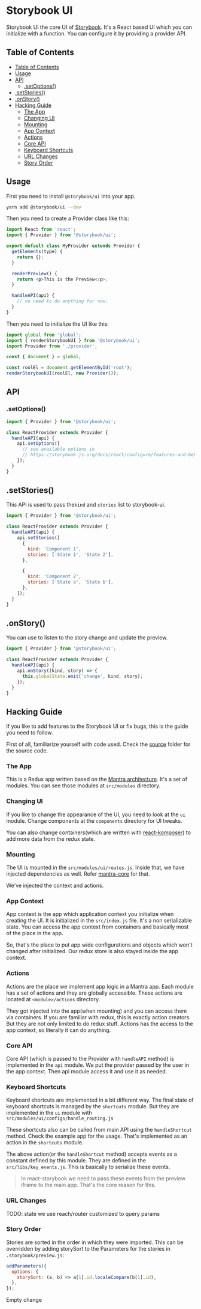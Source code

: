 <h1>Storybook UI</h1>

Storybook UI the core UI of [Storybook](https://storybook.js.org).
It's a React based UI which you can initialize with a function.
You can configure it by providing a provider API.

## Table of Contents

- [Table of Contents](#table-of-contents)
- [Usage](#usage)
- [API](#api)
  - [.setOptions()](#setoptions)
- [.setStories()](#setstories)
- [.onStory()](#onstory)
- [Hacking Guide](#hacking-guide)
  - [The App](#the-app)
  - [Changing UI](#changing-ui)
  - [Mounting](#mounting)
  - [App Context](#app-context)
  - [Actions](#actions)
  - [Core API](#core-api)
  - [Keyboard Shortcuts](#keyboard-shortcuts)
  - [URL Changes](#url-changes)
  - [Story Order](#story-order)

## Usage

First you need to install `@storybook/ui` into your app.

```sh
yarn add @storybook/ui --dev
```

Then you need to create a Provider class like this:

```js
import React from 'react';
import { Provider } from '@storybook/ui';

export default class MyProvider extends Provider {
  getElements(type) {
    return {};
  }

  renderPreview() {
    return <p>This is the Preview</p>;
  }

  handleAPI(api) {
    // no need to do anything for now.
  }
}
```

Then you need to initialize the UI like this:

```js
import global from 'global';
import { renderStorybookUI } from '@storybook/ui';
import Provider from './provider';

const { document } = global;

const roolEl = document.getElementById('root');
renderStorybookUI(roolEl, new Provider());
```

## API

### .setOptions()

```js
import { Provider } from '@storybook/ui';

class ReactProvider extends Provider {
  handleAPI(api) {
    api.setOptions({
      // see available options in
      // https://storybook.js.org/docs/react/configure/features-and-behavior
    });
  }
}
```

## .setStories()

This API is used to pass the`kind` and `stories` list to storybook-ui.

```js
import { Provider } from '@storybook/ui';

class ReactProvider extends Provider {
  handleAPI(api) {
    api.setStories([
      {
        kind: 'Component 1',
        stories: ['State 1', 'State 2'],
      },

      {
        kind: 'Component 2',
        stories: ['State a', 'State b'],
      },
    ]);
  }
}
```

## .onStory()

You can use to listen to the story change and update the preview.

```js
import { Provider } from '@storybook/ui';

class ReactProvider extends Provider {
  handleAPI(api) {
    api.onStory((kind, story) => {
      this.globalState.emit('change', kind, story);
    });
  }
}
```

## Hacking Guide

If you like to add features to the Storybook UI or fix bugs, this is the guide you need to follow.

First of all, familiarize yourself with code used. Check the [source](./src/) folder for the source code.

### The App

This is a Redux app written based on the [Mantra architecture](https://github.com/kadirahq/mantra/).
It's a set of modules. You can see those modules at `src/modules` directory.

### Changing UI

If you like to change the appearance of the UI, you need to look at the `ui` module. Change components at the `components` directory for UI tweaks.

You can also change containers(which are written with [react-komposer](https://github.com/kadirahq/react-komposer/)) to add more data from the redux state.

### Mounting

The UI is mounted in the `src/modules/ui/routes.js`. Inside that, we have injected dependencies as well. Refer [mantra-core](https://github.com/mantrajs/mantra-core) for that.

We've injected the context and actions.

### App Context

App context is the app which application context you initialize when creating the UI. It is initialized in the `src/index.js` file. It's a non serializable state. You can access the app context from containers and basically most of the place in the app.

So, that's the place to put app wide configurations and objects which won't changed after initialized. Our redux store is also stayed inside the app context.

### Actions

Actions are the place we implement app logic in a Mantra app. Each module has a set of actions and they are globally accessible. These actions are located at `<module>/actions` directory.

They got injected into the app(when mounting) and you can access them via containers. If you are familiar with redux, this is exactly action creators. But they are not only limited to do redux stuff. Actions has the access to the app context, so literally it can do anything.

### Core API

Core API (which is passed to the Provider with `handleAPI` method) is implemented in the `api` module. We put the provider passed by the user in the app context. Then api module access it and use it as needed.

### Keyboard Shortcuts

Keyboard shortcuts are implemented in a bit different way. The final state of keyboard shortcuts is managed by the `shortcuts` module. But they are implemented in the `ui` module with `src/modules/ui/configs/handle_routing.js`

These shortcuts also can be called from main API using the `handleShortcut` method. Check the example app for the usage. That's implemented as an action in the `shortcuts` module.

The above action(or the `handleShortcut` method) accepts events as a constant defined by this module. They are defined in the `src/libs/key_events.js`. This is basically to serialize these events.

> In react-storybook we need to pass these events from the preview iframe to the main app. That's the core reason for this.

### URL Changes

TODO: state we use reach/router customized to query params

### Story Order

Stories are sorted in the order in which they were imported. This can be overridden by adding storySort to the Parameters for the stories in `.storybook/preview.js`:

```js
addParameters({
  options: {
    storySort: (a, b) => a[1].id.localeCompare(b[1].id),
  },
});
```

Empty change
